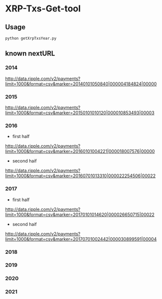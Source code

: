# XRP-Txs-Get-tool

## Usage

`python getXrpTxsYear.py`

## known nextURL

### 2014 

http://data.ripple.com/v2/payments?limit=1000&format=csv&marker=20140101050840|000004184824|00000

### 2015

http://data.ripple.com/v2/payments?limit=1000&format=csv&marker=20150101010120|000010853493|00003

### 2016

- first half

http://data.ripple.com/v2/payments?limit=1000&format=csv&marker=20160101004221|000018007576|00000

- second haif

http://data.ripple.com/v2/payments?limit=1000&format=csv&marker=20160701013310|000022254506|00022

### 2017

- first half

http://data.ripple.com/v2/payments?limit=1000&format=csv&marker=20170101014620|000026650715|00022

- second haif

http://data.ripple.com/v2/payments?limit=1000&format=csv&marker=20170701002442|000030899591|00004

### 2018

### 2019

### 2020

### 2021
